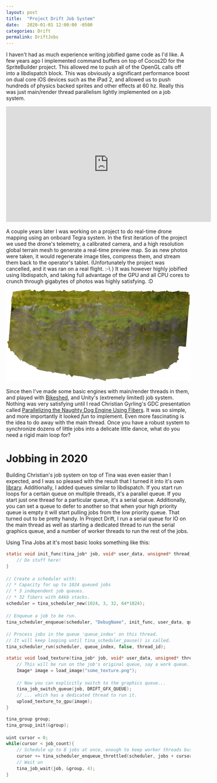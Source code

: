 ```yaml
---
layout: post
title:  "Project Drift Job System"
date:   2020-01-01 12:00:00 -0500
categories: Drift
permalink: DriftJobs
---
```


I haven't had as much experience writing jobified game code as I'd like. A few years ago I implemented command buffers on top of Cocos2D for the SpriteBuilder project. This allowed me to push all of the OpenGL calls off into a libdispatch block. This was obviously a significant performance boost on dual core iOS devices such as the iPad 2, and allowed us to push hundreds of physics backed sprites and other effects at 60 hz. Really this was just main/render thread parallelism lightly implemented on a job system.

<iframe width="560" height="315" src="https://www.youtube.com/embed/eJsnCOkG8qs" frameborder="0" allow="accelerometer; autoplay; encrypted-media; gyroscope; picture-in-picture" allowfullscreen></iframe>

A couple years later I was working on a project to do real-time drone mapping using an onboard Tegra system. In the first iteration of the project we used the drone's telemetry, a calibrated camera, and a high resolution global terrain mesh to generate a real-time preview map. So as new photos were taken, it would regenerate image tiles, compress them, and stream them back to the operator's tablet. (Unfortunately the project was cancelled, and it was ran on a real flight. :-\ ) It was however highly jobified using libdispatch, and taking full advantage of the GPU and all CPU cores to crunch through gigabytes of photos was highly satisfying. :D

![RealTimeMapping](/images/RealTimeMapping.jpg)

Since then I've made some basic engines with main/render threads in them, and played with [Bikeshed](https://github.com/DanEngelbrecht/bikeshed), and Unity's (extremely limited) job system. Nothing was very satisfying until I read Christian Gyrling's GDC presentation called [Parallelizing the Naughty Dog Engine Using Fibers](https://www.gdcvault.com/play/1022186/Parallelizing-the-Naughty-Dog-Engine). It was so simple, and more importantly it looked _fun_ to implement. Even more fascinating is the idea to do away with the main thread. Once you have a robust system to synchronize dozens of little jobs into a delicate little dance, what do you need a rigid main loop for?

# Jobbing in 2020

Building Christian's job system on top of Tina was even easier than I expected, and I was so pleased with the result that I turned it into it's own [library](https://github.com/slembcke/Tina/blob/master/tina_jobs.h). Additionally, I added queues similar to libdispatch. If you start run loops for a certain queue on multiple threads, it's a parallel queue. If you start just one thread for a particular queue, it's a serial queue. Additionally, you can set a queue to defer to another so that when your high priority queue is empty it will start pulling jobs from the low priority queue. That turned out to be pretty handy. In Project Drift, I run a serial queue for IO on the main thread as well as starting a dedicated thread to run the serial graphics queue, and a number of worker threads to run the rest of the jobs.

Using Tina Jobs at it's most basic looks something like this:
```c
static void init_func(tina_job* job, void* user_data, unsigned* thread_id){
	// Do stuff here!
}

// Create a scheduler with:
// * Capacity for up to 1024 queued jobs
// * 3 independent job queues.
// * 32 fibers with 64kb stacks.
scheduler = tina_scheduler_new(1024, 3, 32, 64*1024);

// Enqueue a job to be run.
tina_scheduler_enqueue(scheduler, "DebugName", init_func, user_data, queue_index, group);

// Process jobs in the queue 'queue_index' on this thread.
// It will keep looping until tina_scheduler_pause() is called.
tina_scheduler_run(scheduler, queue_index, false, thread_id);
```

```c
static void load_texture(tina_job* job, void* user_data, unsigned* thread_id){
	// This will be run on the job's original queue, say a work queue.
	Image* image = load_image("some_texture.png");
	
	// Now you can explicitly switch to the graphics queue...
	tina_job_switch_queue(job, DRIFT_GFX_QUEUE);
	// ... which has a dedicated thread to run it.
	upload_texture_to_gpu(image);
}
```

```c
tina_group group;
tina_group_init(&group);

uint cursor = 0;
while(cursor < job_count){
	// Schedule up to 8 jobs at once, enough to keep worker threads busy.
	cursor += tina_scheduler_enqueue_throttled(scheduler, jobs + cursor, job_count - cursor, &group, 8);
	// Wait un
	tina_job_wait(job, &group, 4);
}
```
